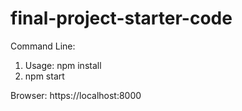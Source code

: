 # final-project-starter-code
Command Line:
1. Usage: npm install
2. npm start

Browser: https://localhost:8000
